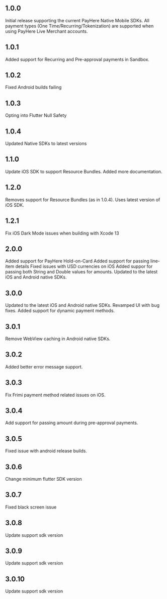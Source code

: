 ## 1.0.0

Initial release supporting the current PayHere Native Mobile SDKs. All payment types (One Time/Recurring/Tokenization) are supported when using PayHere Live Merchant accounts.

## 1.0.1

Added support for Recurring and Pre-approval payments in Sandbox.

## 1.0.2

Fixed Android builds failing

## 1.0.3

Opting into Flutter Null Safety

## 1.0.4

Updated Native SDKs to latest versions

## 1.1.0

Update iOS SDK to support Resource Bundles. Added more documentation.

## 1.2.0

Removes support for Resource Bundles (as in 1.0.4). Uses latest version of iOS SDK.

## 1.2.1

Fix iOS Dark Mode issues when building with Xcode 13

## 2.0.0

Added support for PayHere Hold-on-Card
Added support for passing line-item details
Fixed issues with USD currencies on iOS
Added suppor for passing both String and Double values for amounts.
Updated to the latest iOS and Android native SDKs.

## 3.0.0

Updated to the latest iOS and Android native SDKs.
Revamped UI with bug fixes.
Added support for dynamic payment methods.

## 3.0.1

Remove WebView caching in Android native SDKs.

## 3.0.2

Added better error message support.

## 3.0.3

Fix Frimi payment method related issues on iOS.

## 3.0.4

Add support for passing amount during pre-approval payments.

## 3.0.5

Fixed issue with android release builds.

## 3.0.6

Change minimum flutter SDK version

## 3.0.7

Fixed black screen issue

## 3.0.8

Update support sdk version

## 3.0.9 

Update support sdk version

## 3.0.10 

Update support sdk version
